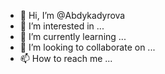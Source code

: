- 👋 Hi, I’m @Abdykadyrova
- 👀 I’m interested in ...
- 🌱 I’m currently learning ...
- 💞️ I’m looking to collaborate on ...
- 📫 How to reach me ...

<!---
Abdykadyrova/Abdykadyrova is a ✨ special ✨ repository because its `README.md` (this file) appears on your GitHub profile.
You can click the Preview link to take a look at your changes.
--->
